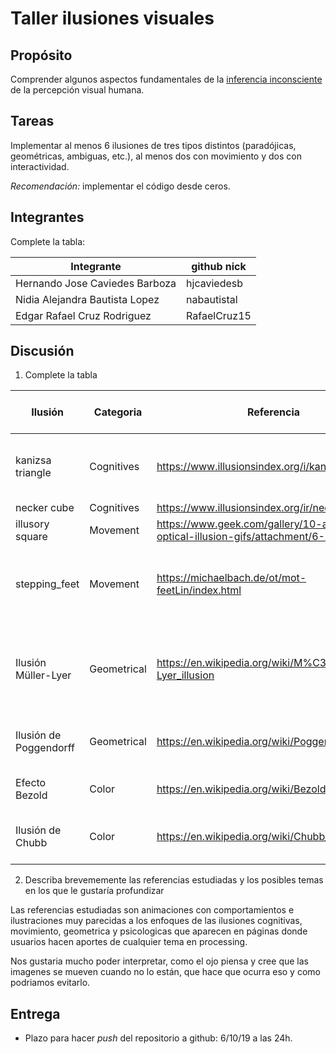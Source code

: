 # Taller ilusiones visuales

## Propósito

Comprender algunos aspectos fundamentales de la [inferencia inconsciente](https://github.com/VisualComputing/Cognitive) de la percepción visual humana.

## Tareas

Implementar al menos 6 ilusiones de tres tipos distintos (paradójicas, geométricas, ambiguas, etc.), al menos dos con movimiento y dos con interactividad.

*Recomendación:* implementar el código desde ceros.

## Integrantes

Complete la tabla:

| Integrante                      | github nick   |
|---------------------------------|---------------|
| Hernando Jose Caviedes Barboza  | hjcaviedesb   |
| Nidia Alejandra Bautista Lopez  |  nabautistal  |
| Edgar Rafael Cruz Rodriguez     | RafaelCruz15  |

## Discusión

1. Complete la tabla

| Ilusión            | Categoria    | Referencia | Tipo de interactividad (si aplica) | URL código base (si aplica) |
|--------------------|--------------|------------|------------------------------------|-----------------------------|
| kanizsa triangle   | Cognitives   | https://www.illusionsindex.org/i/kanizsa-triangle | *Click:* Aparece y desaparece el triangulo negro     |        |
| necker cube        | Cognitives   | https://www.illusionsindex.org/ir/necker-cube           |                                    |                             |
| illusory square    | Movement     | https://www.geek.com/gallery/10-astonishing-optical-illusion-gifs/attachment/6-9/           |                                    | https://www.openprocessing.org/sketch/168628/                            |
| stepping_feet      | Movement     | https://michaelbach.de/ot/mot-feetLin/index.html           | *Click:* Aparece y desaparece la rendija de lineas horizontales                                    |https://www.openprocessing.org/sketch/168574                            |
|Ilusión Müller-Lyer | Geometrical | https://en.wikipedia.org/wiki/M%C3%BCller-Lyer_illusion |  *Pressed:* Desaparecen las puntas de las fechas y aparecen unas lineas paralelas|https://www.openprocessing.org/sketch/520420|
|Ilusión de Poggendorff|Geometrical|https://en.wikipedia.org/wiki/Poggendorff_illusion| *Pressed:* Se transparenta el rectangulo del medio|https://www.openprocessing.org/sketch/140480 |
| Efecto Bezold | Color | https://en.wikipedia.org/wiki/Bezold_effect| *Pressed:* El fondo se vuelve rojo|  https://www.openprocessing.org/sketch/478895 |
| Ilusión de Chubb | Color| https://en.wikipedia.org/wiki/Chubb_illusion | *Click:* Colorea el contor del mismo color del centro                         |                             |

2. Describa brevememente las referencias estudiadas y los posibles temas en los que le gustaría profundizar

Las referencias estudiadas son animaciones con comportamientos e ilustraciones muy parecidas a los enfoques de las ilusiones cognitivas, movimiento, geometrica y psicologicas que aparecen en páginas donde usuarios hacen aportes de cualquier tema en processing.

Nos gustaria mucho poder interpretar, como el ojo piensa y cree que las imagenes se mueven cuando no lo están, que hace que ocurra eso y como podriamos evitarlo.

## Entrega

* Plazo para hacer _push_ del repositorio a github: 6/10/19 a las 24h.

